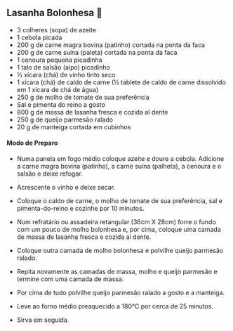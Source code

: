 ## Lasanha Bolonhesa :meat_on_bone:

- 3 colheres (sopa) de azeite
- 1 cebola picada
- 200 g de carne magra bovina (patinho) cortada na ponta da faca
- 200 g de carne suína (paleta) cortada na ponta da faca
- 1 cenoura pequena picadinha
- 1 talo de salsão (aipo) picadinho
- ½ xícara (chá) de vinho tinto seco
- 1 xícara (chá) de caldo de carne (½ tablete de caldo de carne dissolvido em 1 xícara de chá de água)
- 250 g de molho de tomate de sua preferência
- Sal e pimenta do reino a gosto
- 800 g de massa de lasanha fresca e cozida al dente
- 250 g de queijo parmesão ralado
- 20 g de manteiga cortada em cubinhos

#### Modo de Preparo

- Numa panela em fogo médio coloque azeite e doure a cebola. Adicione a carne magra bovina (patinho), a carne suína (palheta), a cenoura e o salsão e deixe refogar.

- Acrescente o vinho e deixe secar.

- Coloque o caldo de carne, o molho de tomate de sua preferência, sal e pimenta-do-reino e cozinhe por 10 minutos.

- Num refratário ou assadeira retangular (36cm X 28cm) forre o fundo com um pouco de molho bolonhesa e, por cima, coloque uma camada de massa de lasanha fresca e cozida al dente.

- Coloque outra camada de molho bolonhesa e polvilhe queijo parmesão ralado.

- Repita novamente as camadas de massa, molho e queijo parmesão e termine com uma camada de massa.

- Por cima de tudo polvilhe queijo parmesão ralado a gosto e a manteiga.

- Leve ao forno médio preaquecido a 180°C por cerca de 25 minutos.

- Sirva em seguida.